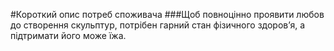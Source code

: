 #Короткий опис потреб споживача
###Щоб повноцінно проявити любов до створення скульптур, потрібен гарний стан фізичного здоров’я, а підтримати його може їжа.
